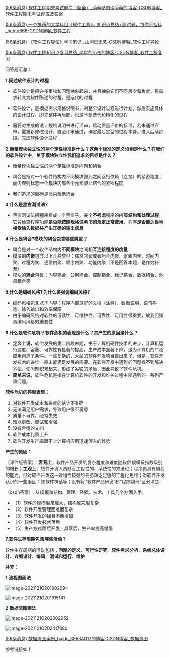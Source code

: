 [(56条消息) 软件工程期末考试题库（超全）_萌萌哒的瑞萌萌的博客-CSDN博客_软件工程期末考试题库及答案](https://blog.csdn.net/weixin_46232841/article/details/111387192?ops_request_misc=%7B%22request%5Fid%22%3A%22163894572116780271951255%22%2C%22scm%22%3A%2220140713.130102334..%22%7D&request_id=163894572116780271951255&biz_id=0&utm_medium=distribute.pc_search_result.none-task-blog-2~all~top_positive~default-2-111387192.first_rank_v2_pc_rank_v29&utm_term=软件工程&spm=1018.2226.3001.4187)

[(56条消息) 一个神奇的大学科目《软件工程》，知识点总结+测试题，包你不挂科_hebtu666-CSDN博客_软件工程](https://blog.csdn.net/hebtu666/article/details/115661623?ops_request_misc=%7B%22request%5Fid%22%3A%22163894572116780271951255%22%2C%22scm%22%3A%2220140713.130102334..%22%7D&request_id=163894572116780271951255&biz_id=0&utm_medium=distribute.pc_search_result.none-task-blog-2~all~top_positive~default-1-115661623.first_rank_v2_pc_rank_v29&utm_term=软件工程&spm=1018.2226.3001.4187)

[(56条消息) 《软件工程导论》学习笔记·_山河已无恙-CSDN博客_软件工程导论](https://blog.csdn.net/sanhewuyang/article/details/87934671?ops_request_misc=%7B%22request%5Fid%22%3A%22163896899116780271921382%22%2C%22scm%22%3A%2220140713.130102334.pc%5Fall.%22%7D&request_id=163896899116780271921382&biz_id=0&utm_medium=distribute.pc_search_result.none-task-blog-2~all~first_rank_ecpm_v1~hot_rank-6-87934671.first_rank_v2_pc_rank_v29&utm_term=软件工程&spm=1018.2226.3001.4187)

[(56条消息) 软件工程知识点复习总结_星星的小孩的博客-CSDN博客_软件工程复习](https://blog.csdn.net/qq_36146165/article/details/78988521?ops_request_misc=%7B%22request%5Fid%22%3A%22163896899116780271921382%22%2C%22scm%22%3A%2220140713.130102334.pc%5Fall.%22%7D&request_id=163896899116780271921382&biz_id=0&utm_medium=distribute.pc_search_result.none-task-blog-2~all~first_rank_ecpm_v1~hot_rank-1-78988521.first_rank_v2_pc_rank_v29&utm_term=软件工程&spm=1018.2226.3001.4187)



问答题汇总：

**1.简述软件设计的过程**

- 软件设计是把许多事物和问题抽象起来，并且抽象它们不同层次和角度，将需求转变为软件陈述的过程，是迭代的过程

- 软件设计，是根据需求规格说明书，对整个设计过程进行计划，然后实施具体的设计过程，即先整体再局部，也是不断迭代和精化的过程

- 需要对生成的设计规格说明书进行评审，启动质量评价的标准，若未通过评审，需重新修改设计，直至评审通过，确定最后定型的过程本身。进入后续阶段，完成软件设计过程

**2.衡量模块独立性的两个定性标准是什么？这两个标准的定义分别是什么？在我们的软件设计中，关于模块独立性我们追求的目标是什么？**

- 衡量模块独立性的两个定性标准是内聚和耦合

- 耦合是指对一个软件结构内不同模块彼此之间互相依赖（连接）的紧密程度；而内聚则标志一个模块内部各个元素彼此结合的紧密程度

- 我们追求的目标是高内聚低耦合

**3.什么是黑盒测试法?**

- 黑盒测试法把程序看成一个黑盒子，完全**不考虑**程序的**内部结构和处理过程**，它只检查程序功能**是否能按照规格说明书的规定正常使用**、程序**是否能适当地接受输入数据并产生正确的输出信息**

**4.什么是耦合?模块的耦合包含哪些类型？**

- 耦合是对一个软件结构内**不同模块**之间相**互连接程度的度量**
- 模块的**内聚**包含以下几种类型：偶然内聚或者巧合内聚、逻辑内聚、时间内聚、过程内聚、通信内聚、顺序内聚、功能内聚（不是回答本题，是作为补充）
- 模块的**耦合**包含：内容耦合、公用耦合、控制耦合、标记耦合、数据耦合、外部耦合等

**5.什么是编码风格?为什么要强调编码风格?**

- 编码风格包含以下内容：程序内部良好的文档（注释）、数据说明、语句构造、输入输出和效率保障
- 由于编码风格对软件的可读性、可维护性、可靠性、可用性很重要，故我们强调编码风格的重要性

**6.什么是软件危机？软件危机的表现是什么？其产生的原因是什么？**

- **定义上说**，软件发展的第二阶段末期，由于计算机硬件技术的进步，计算机运行速度、容量、可靠性有显著的提高，生产成本显著下降，这为计算机的广泛应用创造了条件。一些复杂的，大型的软件开发项目提出来了，但是，软件开发技术的进步一直未能满足发展的需要。在软件开发中遇到的问题找不到解决方法，使问题积累起来，形成了尖锐的矛盾，因此导致了软件危机。
- **简单来说**，软件危机是指在计算机软件的开发和维护过程中所遇到的一系列严重问题。

**软件危机的典型表现：**

1. 对软件开发成本和进度的估计不准确
2. 无法满足用户需求，导致用户很不满意
3. 质量不可靠，经常失效
4. 难以更改、调试和增强
5. 没有合适的文档
6. 软件成本比重上升
7. 软件开发生产率跟不上计算机应用迅速深入的趋势

**产生的原因：**

（课件版答案）：**客观上**，软件产品开发的复杂程度和难度随软件规模呈指数级别的增长；**主观上**，软件开发人员缺乏工程性的、系统性的方法论；程序员具有编程的能力，但对软件开发这一过程性较强的任务缺乏足够的工程化思维；对软件开发认识的一些误区：如软件神话等；没有将“软件产品研发”和“程序编码”区分清楚

（csdn答案）：从规模和结构、管理、经费、技术、工具几个方面入手，

- （1）软件的规模越来越大，结构越来越复杂
- （2）软件开发管理困难而复杂
- （3）软件开发的经费不断增加
- （4）软件开发技术落后
- （5）生产方式落后开发工具落后，生产率提高缓慢

**7.软件生存周期包含哪些活动？**

软件生存周期的活动包括：**问题的定义**、**可行性研究**、**软件需求分析**、**系统总体设计**、**详细设计**、**编码**、**测试和运行**、**维护**

**补充：**

**1.流程图画法**

![image-20211210201902094](C:\Users\Lee\Desktop\软件工程概论复习\image\image-01.png)

![image-20211210201915141](C:\Users\Lee\Desktop\软件工程概论复习\image\image-02.png)

**2.数据流图画法**

![image-20211210202002952](C:\Users\Lee\Desktop\软件工程概论复习\image\image-03.png)

![image-20211210202417880](C:\Users\Lee\Desktop\软件工程概论复习\image\image-04.png)

[(56条消息) 数据流图案例_baidu_38634017的博客-CSDN博客_数据流图](https://blog.csdn.net/baidu_38634017/article/details/88430847?ops_request_misc=%7B%22request%5Fid%22%3A%22163913475716780261986196%22%2C%22scm%22%3A%2220140713.130102334..%22%7D&request_id=163913475716780261986196&biz_id=0&utm_medium=distribute.pc_search_result.none-task-blog-2~all~top_positive~default-1-88430847.first_rank_v2_pc_rank_v29&utm_term=数据流图&spm=1018.2226.3001.4187)

参考链接如上